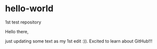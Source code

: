 # hello-world
1st test repository

Hello there,

just updating some text as my 1st edit :)). Excited to learn about GitHub!!!
